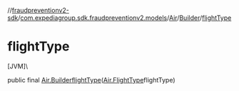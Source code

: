 //[fraudpreventionv2-sdk](../../../../index.md)/[com.expediagroup.sdk.fraudpreventionv2.models](../../index.md)/[Air](../index.md)/[Builder](index.md)/[flightType](flight-type.md)

# flightType

[JVM]\

public final [Air.Builder](index.md)[flightType](flight-type.md)([Air.FlightType](../-flight-type/index.md)flightType)
